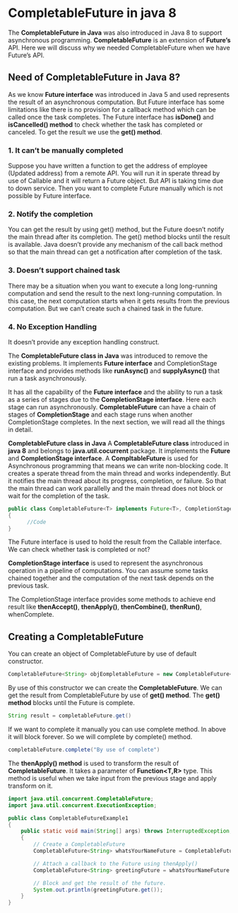 # CompletableFuture in java 8

The **CompletableFuture in Java** was also introduced in Java 8 to support asynchronous programming. **CompletableFuture** is an extension of **Future’s** API. Here we will discuss why we needed CompletableFuture when we have Future’s API.

## Need of CompletableFuture in Java 8?
As we know **Future interface** was introduced in Java 5  and used represents the result of an asynchronous computation. But Future interface has some limitations like there is no provision for a callback method which can be called once the task completes. The Future interface has **isDone()** and **isCancelled() method** to check whether the task has completed or canceled. To get the result we use the **get() method**.

### 1. It can’t be manually completed

Suppose you have written a function to get the address of employee (Updated address) from a remote API. You will run it in sperate thread by use of Callable and it will return a Future object. But API is taking time due to down service. Then you want to complete Future manually which is not possible by Future interface.

### 2. Notify the completion

You can get the result by using get() method, but the Future doesn’t notify the main thread after its completion. The get() method blocks until the result is available. Java doesn’t provide any mechanism of the call back method so that the main thread can get a notification after completion of the task.

### 3. Doesn’t support chained task

There may be a situation when you want to execute a long long-running computation and send the result to the next long-running computation. In this case, the next computation starts when it gets results from the previous computation. But we can’t create such a chained task in the future.

### 4. No Exception Handling

It doesn’t provide any exception handling construct.

The **CompletableFuture class in Java** was introduced to remove the existing problems. It implements **Future interface** and CompletionStage interface and provides methods like **runAsync()** and **supplyAsync()** that run a task asynchronously.


It has all the capability of the **Future interface** and the ability to run a task as a series of stages due to the **CompletionStage interface**.  Here each stage can run asynchronously. **CompletableFuture** can have a chain of stages of **CompletionStage** and each stage runs when another CompletionStage completes. In the next section, we will read all the things in detail.


**CompletableFuture class in Java** A **CompletableFuture class** introduced in **java 8** and belongs to **java.util.cocurrent** package. It implements the **Future** and **CompletionStage interface**. A **CompltableFuture** is used for Asynchronous programming that means we can write non-blocking code. It creates a sperate thread from the main thread and works independently. But it notifies the main thread about its progress, completion, or failure. So that the main thread can work parallelly and the main thread does not block or wait for the completion of the task.

```java
public class CompletableFuture<T> implements Future<T>, CompletionStage<T>
{
      //Code 
}
```

The Future interface is used to hold the result from the Callable interface. We can check whether task is completed or not?

**CompletionStage interface** is used to represent the asynchronous operation in a pipeline of computations. You can assume some tasks chained together and the computation of the next task depends on the previous task.

The CompletionStage interface provides some methods to achieve end result like **thenAccept()**, **thenApply()**, **thenCombine()**, **thenRun()**, whenComplete.

## Creating a CompletableFuture
You can create an object of CompletableFuture by use of default constructor.

```java
CompletableFuture<String> objEompletableFuture = new CompletableFuture<String>();
```

By use of this constructor we can create the **CompletableFuture**. We can get the result from CompletableFuture by use of **get() method**. The **get() method** blocks until the Future is complete.

```java
String result = completableFuture.get()
```

If we want to complete it manually you can use complete method. In above it will block forever. So we will complete by complete() method.

```java
completableFuture.complete("By use of complete")
```

The **thenApply() method** is used to transform the result of **CompletableFuture**. It takes a parameter of **Function<T,R>** type. This method is useful when we take input from the previous stage and apply transform on it.

```java
import java.util.concurrent.CompletableFuture;
import java.util.concurrent.ExecutionException;

public class CompletableFutureExample1   
{  
    public static void main(String[] args) throws InterruptedException, ExecutionException   
    {
        // Create a CompletableFuture
        CompletableFuture<String> whatsYourNameFuture = CompletableFuture.supplyAsync(() -> ("JavaGoal"));

        // Attach a callback to the Future using thenApply()
        CompletableFuture<String> greetingFuture = whatsYourNameFuture.thenApply(name -> "Website " + name );

        // Block and get the result of the future.
        System.out.println(greetingFuture.get()); 
    }
}
```